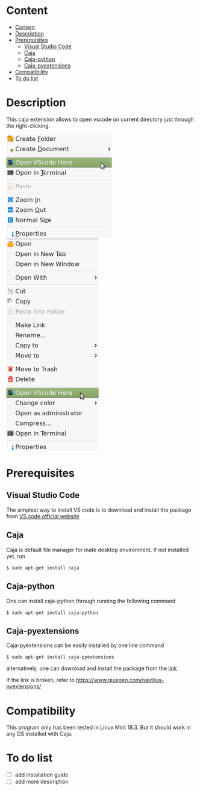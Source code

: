 # Content

- [Content](#content)
- [Description](#description)
- [Prerequisites](#prerequisites)
    - [Visual Studio Code](#visual-studio-code)
    - [Caja](#caja)
    - [Caja-python](#caja-python)
    - [Caja-pyextensions](#caja-pyextensions)
- [Compatibility](#compatibility)
- [To do list](#to-do-list)


# Description

This caja extension allows to open vscode on current directory just through the right-clicking.

![](img/img1.png)
![](img/img2.png)


# Prerequisites

## Visual Studio Code

The simplest way to install VS code is to download and install the package from [VS code official website](https://code.visualstudio.com/#alt-downloads)

## Caja

Caja is default file manager for mate desktop environment. If not installed yet, run
```console
$ sudo apt-get install caja
```

## Caja-python

One can install caja-python through running the following command
```console
$ sudo apt-get install caja-python
```

## Caja-pyextensions

Caja-pyextensions can be easily installed by one line command
```console
$ sudo apt-get install caja-pyextensions
```

alternatively, one can download and install the package from the [link](http://www.giuspen.com/software/caja-pyextensions_3.4.1-1_all.deb)

If the link is broken, refer to
https://www.giuspen.com/nautilus-pyextensions/

# Compatibility

This program only has been tested in Linux Mint 18.3. But it should work in any OS installed with Caja.

# To do list

- [ ] add installation guide
- [ ] add more description